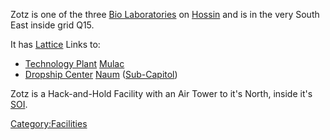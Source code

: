 Zotz is one of the three [Bio Laboratories](Bio_Laboratory.md "wikilink")
on [Hossin](Hossin.md "wikilink") and is in the very South East inside grid
Q15.

It has [Lattice](Lattice.md "wikilink") Links to:

- [Technology Plant](Technology_Plant.md "wikilink")
  [Mulac](Mulac.md "wikilink")
- [Dropship Center](Dropship_Center.md "wikilink")
  [Naum](Naum.md "wikilink") ([Sub-Capitol](Sub.$1.md "wikilink"))

Zotz is a Hack-and-Hold Facility with an Air Tower to it's North, inside
it's [SOI](SOI.md "wikilink").

[Category:Facilities](Category:Facilities.md "wikilink")
